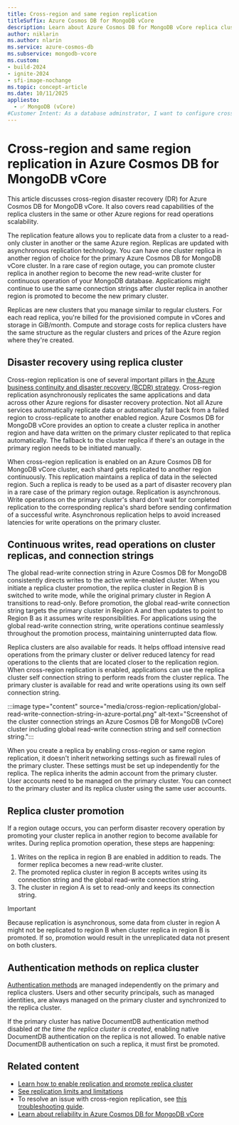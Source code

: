 ```yaml
---
title: Cross-region and same region replication
titleSuffix: Azure Cosmos DB for MongoDB vCore
description: Learn about Azure Cosmos DB for MongoDB vCore replica clusters for cross-region disaster recovery (DR) and read scalability.
author: niklarin
ms.author: nlarin
ms.service: azure-cosmos-db
ms.subservice: mongodb-vcore
ms.custom:
- build-2024
- ignite-2024
- sfi-image-nochange
ms.topic: concept-article
ms.date: 10/11/2025
appliesto:
  - ✅ MongoDB (vCore)
#Customer Intent: As a database adminstrator, I want to configure cross-region replication, so that I can have disaster recovery plans in the event of a regional outage.
---
```


# Cross-region and same region replication in Azure Cosmos DB for MongoDB vCore

This article discusses cross-region disaster recovery (DR) for Azure Cosmos DB for MongoDB vCore. It also covers read capabilities of the replica clusters in the same or other Azure regions for read operations scalability.

The replication feature allows you to replicate data from a cluster to a read-only cluster in another or the same Azure region. Replicas are updated with asynchronous replication technology. You can have one cluster replica in another region of choice for the primary Azure Cosmos DB for MongoDB vCore cluster. In a rare case of region outage, you can promote cluster replica in another region to become the new read-write cluster for continuous operation of your MongoDB database. Applications might continue to use the same connection strings after cluster replica in another region is promoted to become the new primary cluster.

Replicas are new clusters that you manage similar to regular clusters. For each read replica, you're billed for the provisioned compute in vCores and storage in GiB/month. Compute and storage costs for replica clusters have the same structure as the regular clusters and prices of the Azure region where they're created.

## Disaster recovery using replica cluster

Cross-region replication is one of several important pillars in [the Azure business continuity and disaster recovery (BCDR) strategy](/azure/reliability/business-continuity-management-program). Cross-region replication asynchronously replicates the same applications and data across other Azure regions for disaster recovery protection. Not all Azure services automatically replicate data or automatically fall back from a failed region to cross-replicate to another enabled region. Azure Cosmos DB for MongoDB vCore provides an option to create a cluster replica in another region and have data written on the primary cluster replicated to that replica automatically. The fallback to the cluster replica if there's an outage in the primary region needs to be initiated manually.

When cross-region replication is enabled on an Azure Cosmos DB for MongoDB vCore cluster, each shard gets replicated to another region continuously. This replication maintains a replica of data in the selected region. Such a replica is ready to be used as a part of disaster recovery plan in a rare case of the primary region outage. Replication is asynchronous. Write operations on the primary cluster's shard don't wait for completed replication to the corresponding replica's shard before sending confirmation of a successful write. Asynchronous replication helps to avoid increased latencies for write operations on the primary cluster.  

## Continuous writes, read operations on cluster replicas, and connection strings

The global read-write connection string in Azure Cosmos DB for MongoDB consistently directs writes to the active write-enabled cluster. When you initiate a replica cluster promotion, the replica cluster in Region B is switched to write mode, while the original primary cluster in Region A transitions to read-only. Before promotion, the global read-write connection string targets the primary cluster in Region A and then updates to point to Region B as it assumes write responsibilities. For applications using the global read-write connection string, write operations continue seamlessly throughout the promotion process, maintaining uninterrupted data flow.

Replica clusters are also available for reads. It helps offload intensive read operations from the primary cluster or deliver reduced latency for read operations to the clients that are located closer to the replication region. When cross-region replication is enabled, applications can use the replica cluster self connection string to perform reads from the cluster replica. The primary cluster is available for read and write operations using its own self connection string. 

:::image type="content" source="media/cross-region-replication/global-read-write-connection-string-in-azure-portal.png" alt-text="Screenshot of the cluster connection strings an Azure Cosmos DB for MongoDB (vCore) cluster including global read-write connection string and self connection string.":::

When you create a replica by enabling cross-region or same region replication, it doesn't inherit networking settings such as firewall rules of the primary cluster. These settings must be set up independently for the replica. The replica inherits the admin account from the primary cluster. User accounts need to be managed on the primary cluster. You can connect to the primary cluster and its replica cluster using the same user accounts.

## Replica cluster promotion

If a region outage occurs, you can perform disaster recovery operation by promoting your cluster replica in another region to become available for writes. During replica promotion operation, these steps are happening:

1. Writes on the replica in region B are enabled in addition to reads. The former replica becomes a new read-write cluster.
1. The promoted replica cluster in region B accepts writes using its connection string and the global read-write connection string.
1. The cluster in region A is set to read-only and keeps its connection string.

> [!IMPORTANT]
> Because replication is asynchronous, some data from cluster in region A might not be replicated to region B when cluster replica in region B is promoted. If so, promotion would result in the unreplicated data not present on both clusters.

## Authentication methods on replica cluster

[Authentication methods](./entra-authentication.md#considerations) are managed independently on the primary and replica clusters. Users and other security principals, such as managed identities, are always managed on the primary cluster and synchronized to the replica cluster.  

If the primary cluster has native DocumentDB authentication method disabled *at the time the replica cluster is created*, enabling native DocumentDB authentication on the replica is not allowed.  To enable native DocumentDB authentication on such a replica, it must first be promoted.

## Related content

- [Learn how to enable replication and promote replica cluster](./how-to-cluster-replica.md)
- [See replication limits and limitations](./limits.md#cross-region-and-same-region-replication)
- To resolve an issue with cross-region replication, see [this troubleshooting guide](./troubleshoot-replication.md).
- [Learn about reliability in Azure Cosmos DB for MongoDB vCore](/azure/reliability/reliability-cosmos-mongodb)
